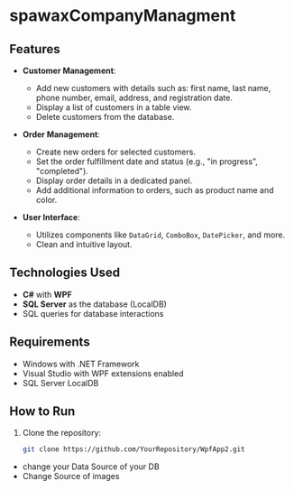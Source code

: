 # spawaxCompanyManagment

## Features
- **Customer Management**:
  - Add new customers with details such as: first name, last name, phone number, email, address, and registration date.
  - Display a list of customers in a table view.
  - Delete customers from the database.

- **Order Management**:
  - Create new orders for selected customers.
  - Set the order fulfillment date and status (e.g., "in progress", "completed").
  - Display order details in a dedicated panel.
  - Add additional information to orders, such as product name and color.

- **User Interface**:
  - Utilizes components like `DataGrid`, `ComboBox`, `DatePicker`, and more.
  - Clean and intuitive layout.

## Technologies Used
- **C#** with **WPF**
- **SQL Server** as the database (LocalDB)
- SQL queries for database interactions

## Requirements
- Windows with .NET Framework
- Visual Studio with WPF extensions enabled
- SQL Server LocalDB


## How to Run
1. Clone the repository:
   ```bash
   git clone https://github.com/YourRepository/WpfApp2.git
- change your Data Source of your DB
- Change Source of images
